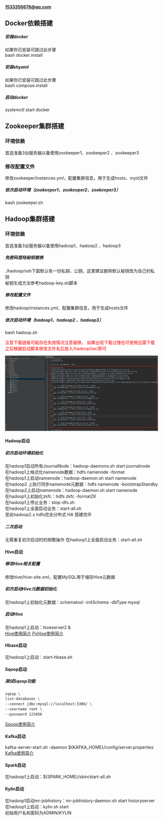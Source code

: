 #### 1533356676@qq.com

## Docker依赖搭建  
##### 安装docker  
如果你已安装可跳过此步骤  
bash docker.install  

##### 安装shyaml  
如果你已安装可跳过此步骤  
bash compose.install  

##### 启动docker   
systemctl start docker  

## Zookeeper集群搭建  
### 环境依赖  
首选准备3台服务器以备使用zookeeper1、zookeeper2 、zookeeper3  

### 修改配置文件  
修改zookeeper/instances.yml，配置集群信息，用于生成hosts、myid文件  

##### 依次启动环境（zookeeper1、zookeeper2、zookeeper3）  
bash zookeeper.sh  

## Hadoop集群搭建  
### 环境依赖  
首选准备3台服务器以备使用hadoop1、hadoop2 、hadoop3  

##### 免密码登陆秘钥替换
./hadoop/ssh下面默认有一份私钥、公钥，这里建议删除默认秘钥改为自己的私钥  
秘钥生成方法参考hadoop-key.sh脚本  

##### 修改配置文件
修改hadoop/instances.yml，配置集群信息，用于生成hosts文件  

##### 依次启动环境（hadoop1、hadoop2 、hadoop3）  
bash hadoop.sh

<font color=red >注意下载链接可能存在失效情况注意替换，
如果出现下载过慢也可使用迅雷下载之后根据启动脚本修改文件名后放入/hadoop/tar/即可</font>

![img](/help/download.png)

#### Hadoop启动  
##### 初次启动环境初始化  
在hadoop1启动所有JournalNode：hadoop-daemons.sh start journalnode  
在hadoop1上格式化namenode数据：hdfs namenode -format  
在hadoop1上启动namenode：hadoop-daemon.sh start namenode  
在hadoop2 上执行同步namenode元数据：hdfs namenode -bootstrapStandby  
在hadoop2上启动namenode：hadoop-daemon.sh start namenode  
在hadoop1上初始化zkfc：hdfs zkfc -formatZK  
在hadoop1上停止业务：stop-dfs.sh  
在hadoop1上全面启动业务：start-all.sh  
至此hadoop2.x hdfs完全分布式 HA 搭建完毕  

##### 二次启动
无需重复初次启动时的频繁操作
在hadoop1上全面启动业务：start-all.sh  

#### Hive启动  
##### 修改Hive相关配置  
修改hive/hive-site.xml，配置MySQL用于储存Hive元数据  

##### 初次启动Hive元数据初始化  
在hadoop1上初始化元数据：schematool -initSchema -dbType mysql  

##### 启动Hive  
在hadoop1上启动：hiveserver2 &  
[Hive使用简介](/help/hive.md)
[PyHive使用简介](/help/python.md)

#### Hbase启动  
在hadoop1上启动：start-hbase.sh  

#### Sqoop启动  
##### 测试Sqoop功能  
```bash
sqoop \
list-databases \
--connect jdbc:mysql://localhost:3306/ \
--username root \
--password 123456
```
[Sqoop使用简介](/help/sqoop.md)

#### Kafka启动  
kafka-server-start.sh -daemon ${KAFKA_HOME}/config/server.properties  
[Kafka使用简介](/help/kafka.md)

#### Spark启动  
在hadoop1上启动：${SPARK_HOME}/sbin/start-all.sh  

#### Kylin启动  
在hadoop1启动mr-jobhistory：mr-jobhistory-daemon.sh start historyserver  
在hadoop1上启动：kylin.sh start  
初始用户名和密码为ADMIN/KYLIN  
